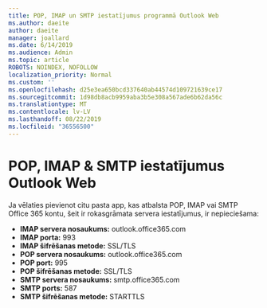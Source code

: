```yaml
---
title: POP, IMAP un SMTP iestatījumus programmā Outlook Web
ms.author: daeite
author: daeite
manager: joallard
ms.date: 6/14/2019
ms.audience: Admin
ms.topic: article
ROBOTS: NOINDEX, NOFOLLOW
localization_priority: Normal
ms.custom: ''
ms.openlocfilehash: d25e3ea650bcd337640ab44574d109721639ce17
ms.sourcegitcommit: 1d98db8acb9959aba3b5e308a567ade6b62da56c
ms.translationtype: MT
ms.contentlocale: lv-LV
ms.lasthandoff: 08/22/2019
ms.locfileid: "36556500"
---
```

# <a name="pop-imap--smtp-settings-for-outlook-on-the-web"></a>POP, IMAP & SMTP iestatījumus Outlook Web

Ja vēlaties pievienot citu pasta app, kas atbalsta POP, IMAP vai SMTP Office 365 kontu, šeit ir rokasgrāmata servera iestatījumus, ir nepieciešama:
  
- **IMAP servera nosaukums:** outlook.office365.com
- **IMAP porta:** 993
- **IMAP šifrēšanas metode:** SSL/TLS
- **POP servera nosaukums:** outlook.office365.com  
- **POP port:** 995  
- **POP šifrēšanas metode:** SSL/TLS  
- **SMTP servera nosaukums:** smtp.office365.com
- **SMTP ports:** 587
- **SMTP šifrēšanas metode:** STARTTLS